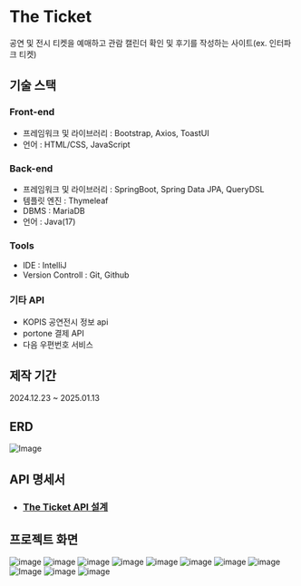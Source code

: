 # The Ticket
공연 및 전시 티켓을 예매하고 관람 캘린더 확인 및 후기를 작성하는 사이트(ex. 인터파크 티켓)

## 기술 스택
### Front-end
- 프레임워크 및 라이브러리 : Bootstrap, Axios, ToastUI
- 언어 : HTML/CSS, JavaScript
### Back-end
- 프레임워크 및 라이브러리 : SpringBoot, Spring Data JPA, QueryDSL
- 템플릿 엔진 : Thymeleaf
- DBMS : MariaDB
- 언어 : Java(17)
### Tools
- IDE : IntelliJ
- Version Controll : Git, Github
### 기타 API
- KOPIS 공연전시 정보 api
- portone 결제 API
- 다음 우편번호 서비스

## 제작 기간
2024.12.23 ~ 2025.01.13

## ERD
![Image](https://github.com/user-attachments/assets/9741697b-d805-4659-9192-d2982e517146)

## API 명세서
- ### [The Ticket API 설계](https://docs.google.com/document/d/135iGo6gqKv1fQDkRXCIWcC7O1V1Dlf88QwlKvyZ9zF8/edit?usp=sharing)

## 프로젝트 화면
![image](https://github.com/user-attachments/assets/0da0cea1-a1fd-4a63-95d5-11731d5d54c9)
![image](https://github.com/user-attachments/assets/4cdf2c7c-8074-4889-818d-f8a2f5aa8995)
![image](https://github.com/user-attachments/assets/a90db53c-ba65-4796-b6e2-4eda321639c2)
![image](https://github.com/user-attachments/assets/500b1294-4dc2-454b-bc21-e590f4fd6f24)
![image](https://github.com/user-attachments/assets/358f5eff-1aa7-4a02-8ec0-fd3849b42dce)
![image](https://github.com/user-attachments/assets/c97818f6-5e70-4d17-a940-8bd8e8d9b8a0)
![image](https://github.com/user-attachments/assets/fa0b9013-1f25-4ea1-9160-cb7d55e85e5a)
![image](https://github.com/user-attachments/assets/0a2be9d8-b204-4070-ac56-629449967acf)
![Image](https://github.com/user-attachments/assets/4c488b75-a20a-4856-8f70-69663fd79adf)
![image](https://github.com/user-attachments/assets/bb770383-6cd5-47c6-b1e2-5e24c32577f8)
![image](https://github.com/user-attachments/assets/d7dd0659-9037-4363-8c98-7c938f93af42)
